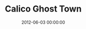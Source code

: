 ---
layout: post
date:   2012-06-03 00:00:00
title: Calico Ghost Town
categories: fun
picture: /assets/fun/calicoghosttown.jpg
summary: June 3, 2012</br>Cross-Country Graduation Road Trip</br>Lavaliering in Calico Ghost Town, CA
---